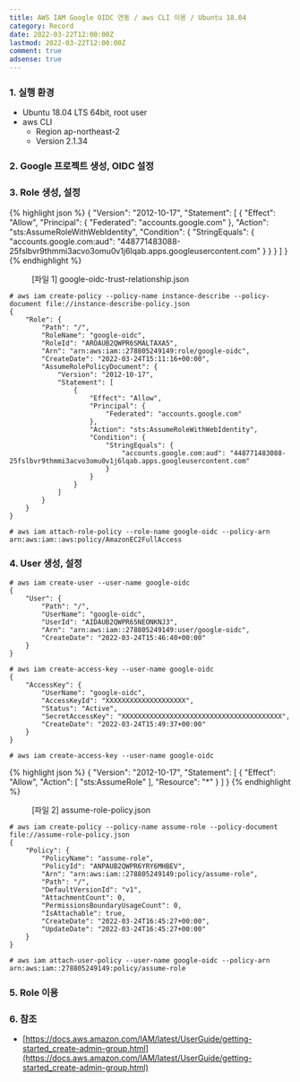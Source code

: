 ```yaml
---
title: AWS IAM Google OIDC 연동 / aws CLI 이용 / Ubuntu 18.04
category: Record
date: 2022-03-22T12:00:00Z
lastmod: 2022-03-22T12:00:00Z
comment: true
adsense: true
---
```


### 1. 실행 환경

* Ubuntu 18.04 LTS 64bit, root user
* aws CLI
  * Region ap-northeast-2
  * Version 2.1.34

### 2. Google 프로젝트 생성, OIDC 설정

### 3. Role 생성, 설정

{% highlight json %}
{
  "Version": "2012-10-17",
  "Statement": [
    {
      "Effect": "Allow",
      "Principal": {
        "Federated": "accounts.google.com"
      },
      "Action": "sts:AssumeRoleWithWebIdentity",
      "Condition": {
        "StringEquals": {
          "accounts.google.com:aud": "448771483088-25fslbvr9thmmi3acvo3omu0v1j6lqab.apps.googleusercontent.com"
        }
      }
    }
  ]
}
{% endhighlight %}
<figure>
<figcaption class="caption">[파일 1] google-oidc-trust-relationship.json</figcaption>
</figure>

~~~console
# aws iam create-policy --policy-name instance-describe --policy-document file://instance-describe-policy.json
{
    "Role": {
        "Path": "/",
        "RoleName": "google-oidc",
        "RoleId": "AROAUB2QWPR6SMALTAXA5",
        "Arn": "arn:aws:iam::278805249149:role/google-oidc",
        "CreateDate": "2022-03-24T15:11:16+00:00",
        "AssumeRolePolicyDocument": {
            "Version": "2012-10-17",
            "Statement": [
                {
                    "Effect": "Allow",
                    "Principal": {
                        "Federated": "accounts.google.com"
                    },
                    "Action": "sts:AssumeRoleWithWebIdentity",
                    "Condition": {
                        "StringEquals": {
                            "accounts.google.com:aud": "448771483088-25fslbvr9thmmi3acvo3omu0v1j6lqab.apps.googleusercontent.com"
                        }
                    }
                }
            ]
        }
    }
}
~~~

~~~console
# aws iam attach-role-policy --role-name google-oidc --policy-arn arn:aws:iam::aws:policy/AmazonEC2FullAccess
~~~

### 4. User 생성, 설정

~~~console
# aws iam create-user --user-name google-oidc
{
    "User": {
        "Path": "/",
        "UserName": "google-oidc",
        "UserId": "AIDAUB2QWPR65NEONKNJ3",
        "Arn": "arn:aws:iam::278805249149:user/google-oidc",
        "CreateDate": "2022-03-24T15:46:40+00:00"
    }
}
~~~

~~~console
# aws iam create-access-key --user-name google-oidc
{
    "AccessKey": {
        "UserName": "google-oidc",
        "AccessKeyId": "XXXXXXXXXXXXXXXXXXXX",
        "Status": "Active",
        "SecretAccessKey": "XXXXXXXXXXXXXXXXXXXXXXXXXXXXXXXXXXXXXXXX",
        "CreateDate": "2022-03-24T15:49:37+00:00"
    }
}
~~~

~~~console
# aws iam create-access-key --user-name google-oidc
~~~

{% highlight json %}
{
  "Version": "2012-10-17",
  "Statement": [
    {
      "Effect": "Allow",
      "Action": [
        "sts:AssumeRole"
      ],
      "Resource": "*"
    }
  ]
}
{% endhighlight %}
<figure>
<figcaption class="caption">[파일 2] assume-role-policy.json</figcaption>
</figure>

~~~console
# aws iam create-policy --policy-name assume-role --policy-document file://assume-role-policy.json
{
    "Policy": {
        "PolicyName": "assume-role",
        "PolicyId": "ANPAUB2QWPR6YRY6MHBEV",
        "Arn": "arn:aws:iam::278805249149:policy/assume-role",
        "Path": "/",
        "DefaultVersionId": "v1",
        "AttachmentCount": 0,
        "PermissionsBoundaryUsageCount": 0,
        "IsAttachable": true,
        "CreateDate": "2022-03-24T16:45:27+00:00",
        "UpdateDate": "2022-03-24T16:45:27+00:00"
    }
}
~~~

~~~console
# aws iam attach-user-policy --user-name google-oidc --policy-arn arn:aws:iam::278805249149:policy/assume-role
~~~

### 5. Role 이용

### 6. 참조

* [https://docs.aws.amazon.com/IAM/latest/UserGuide/getting-started_create-admin-group.html](https://docs.aws.amazon.com/IAM/latest/UserGuide/getting-started_create-admin-group.html)